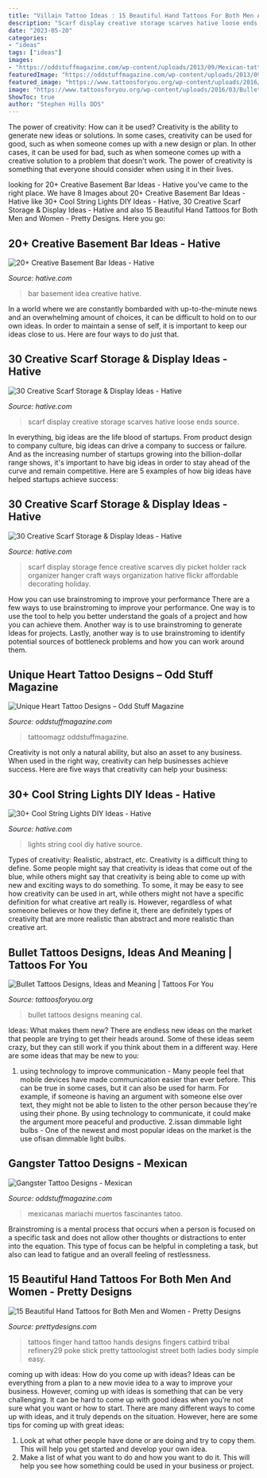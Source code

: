 ```yaml
---
title: "Villain Tattoo Ideas : 15 Beautiful Hand Tattoos For Both Men And Women"
description: "Scarf display creative storage scarves hative loose ends source"
date: "2023-05-20"
categories:
- "ideas"
tags: ["ideas"]
images:
- "https://oddstuffmagazine.com/wp-content/uploads/2013/09/Mexican-tattoo-designs-11-531x800.jpg"
featuredImage: "https://oddstuffmagazine.com/wp-content/uploads/2013/09/Mexican-tattoo-designs-11-531x800.jpg"
featured_image: "https://www.tattoosforyou.org/wp-content/uploads/2016/03/Bullet-Tattoos.jpg"
image: "https://www.tattoosforyou.org/wp-content/uploads/2016/03/Bullet-Tattoos.jpg"
ShowToc: true
author: "Stephen Hills DDS"
---
```



The power of creativity: How can it be used?
Creativity is the ability to generate new ideas or solutions. In some cases, creativity can be used for good, such as when someone comes up with a new design or plan. In other cases, it can be used for bad, such as when someone comes up with a creative solution to a problem that doesn't work. The power of creativity is something that everyone should consider when using it in their lives.

	

		
looking for 20+ Creative Basement Bar Ideas - Hative you've came to the right place. We have 8 Images about 20+ Creative Basement Bar Ideas - Hative like 30+ Cool String Lights DIY Ideas - Hative, 30 Creative Scarf Storage &amp; Display Ideas - Hative and also 15 Beautiful Hand Tattoos for Both Men and Women - Pretty Designs. Here you go:
		
    
## 20+ Creative Basement Bar Ideas - Hative

<img loading=lazy src="https://hative.com/wp-content/uploads/2014/05/basement-bar-ideas/6-cute-basement-bar-idea.jpg" onerror="this.onerror=null;this.src='https://tse1.mm.bing.net/th?id=OIP.GEbj7Kaxu-d5yLM5El9EXAHaLP&amp;pid=15.1';" alt="20+ Creative Basement Bar Ideas - Hative">

_Source: hative.com_

>bar basement idea creative hative. 

	

In a world where we are constantly bombarded with up-to-the-minute news and an overwhelming amount of choices, it can be difficult to hold on to our own ideas. In order to maintain a sense of self, it is important to keep our ideas close to us. Here are four ways to do just that.

    
## 30 Creative Scarf Storage &amp; Display Ideas - Hative

<img loading=lazy src="https://hative.com/wp-content/uploads/2015/03/scarf-storage-ideas/24-creative-scarf-storage-and-display-ideas.jpg" onerror="this.onerror=null;this.src='https://tse2.mm.bing.net/th?id=OIP.UEs2pncKkPUMIUSUzoeuRAHaJ3&amp;pid=15.1';" alt="30 Creative Scarf Storage &amp; Display Ideas - Hative">

_Source: hative.com_

>scarf display creative storage scarves hative loose ends source. 

	

In everything, big ideas are the life blood of startups. From product design to company culture, big ideas can drive a company to success or failure. And as the increasing number of startups growing into the billion-dollar range shows, it's important to have big ideas in order to stay ahead of the curve and remain competitive. Here are 5 examples of how big ideas have helped startups achieve success: 
    
## 30 Creative Scarf Storage &amp; Display Ideas - Hative

<img loading=lazy src="https://hative.com/wp-content/uploads/2015/03/scarf-storage-ideas/12-creative-scarf-storage-and-display-ideas.jpg" onerror="this.onerror=null;this.src='https://tse3.mm.bing.net/th?id=OIP.3Ur6d2t7CqYFuvTA_ughpAHaLT&amp;pid=15.1';" alt="30 Creative Scarf Storage &amp; Display Ideas - Hative">

_Source: hative.com_

>scarf display storage fence creative scarves diy picket holder rack organizer hanger craft ways organization hative flickr affordable decorating holiday. 

	

How you can use brainstroming to improve your performance
There are a few ways to use brainstroming to improve your performance. One way is to use the tool to help you better understand the goals of a project and how you can achieve them. Another way is to use brainstroming to generate Ideas for projects. Lastly, another way is to use brainstroming to identify potential sources of bottleneck problems and how you can work around them.

    
## Unique Heart Tattoo Designs – Odd Stuff Magazine

<img loading=lazy src="https://oddstuffmagazine.com/wp-content/uploads/2013/08/Heart-tattoo-designs-4-532x800.jpg" onerror="this.onerror=null;this.src='https://tse4.mm.bing.net/th?id=OIP.n4Ew6oQK4kmHC_Ior7yHLQHaLI&amp;pid=15.1';" alt="Unique Heart Tattoo Designs – Odd Stuff Magazine">

_Source: oddstuffmagazine.com_

>tattoomagz oddstuffmagazine. 

	

Creativity is not only a natural ability, but also an asset to any business. When used in the right way, creativity can help businesses achieve success. Here are five ways that creativity can help your business: 

    
## 30+ Cool String Lights DIY Ideas - Hative

<img loading=lazy src="https://hative.com/wp-content/uploads/2015/01/string-lights-diy-ideas/3-string-lights-diy-ideas.jpg" onerror="this.onerror=null;this.src='https://tse4.mm.bing.net/th?id=OIP.H1fqa4ryPSqFtqhvEBjTvgHaLH&amp;pid=15.1';" alt="30+ Cool String Lights DIY Ideas - Hative">

_Source: hative.com_

>lights string cool diy hative source. 

	

Types of creativity: Realistic, abstract, etc.
Creativity is a difficult thing to define. Some people might say that creativity is ideas that come out of the blue, while others might say that creativity is being able to come up with new and exciting ways to do something. To some, it may be easy to see how creativity can be used in art, while others might not have a specific definition for what creative art really is. However, regardless of what someone believes or how they define it, there are definitely types of creativity that are more realistic than abstract and more realistic than creative art.

    
## Bullet Tattoos Designs, Ideas And Meaning | Tattoos For You

<img loading=lazy src="https://www.tattoosforyou.org/wp-content/uploads/2016/03/Bullet-Tattoos.jpg" onerror="this.onerror=null;this.src='https://tse3.mm.bing.net/th?id=OIP.3vzMz5rmzrLCLaGayYkHzwHaJ4&amp;pid=15.1';" alt="Bullet Tattoos Designs, Ideas and Meaning | Tattoos For You">

_Source: tattoosforyou.org_

>bullet tattoos designs meaning cal. 

	

Ideas: What makes them new?
There are endless new ideas on the market that people are trying to get their heads around. Some of these ideas seem crazy, but they can still work if you think about them in a different way. Here are some ideas that may be new to you: 
1. using technology to improve communication - Many people feel that mobile devices have made communication easier than ever before. This can be true in some cases, but it can also be used for harm. For example, if someone is having an argument with someone else over text, they might not be able to listen to the other person because they're using their phone. By using technology to communicate, it could make the argument more peaceful and productive. 
2.issan dimmable light bulbs - One of the newest and most popular ideas on the market is the use ofisan dimmable light bulbs.

    
## Gangster Tattoo Designs - Mexican

<img loading=lazy src="https://oddstuffmagazine.com/wp-content/uploads/2013/09/Mexican-tattoo-designs-11-531x800.jpg" onerror="this.onerror=null;this.src='https://tse2.mm.bing.net/th?id=OIP.GOUm2sh-VNTG6dTNEuiRWQHaLK&amp;pid=15.1';" alt="Gangster Tattoo Designs - Mexican">

_Source: oddstuffmagazine.com_

>mexicanas mariachi muertos fascinantes tatoo. 

	

Brainstroming is a mental process that occurs when a person is focused on a specific task and does not allow other thoughts or distractions to enter into the equation. This type of focus can be helpful in completing a task, but also can lead to fatigue and an overall feeling of restlessness.

    
## 15 Beautiful Hand Tattoos For Both Men And Women - Pretty Designs

<img loading=lazy src="http://www.prettydesigns.com/wp-content/uploads/2014/10/Finger-Tattoo.jpg" onerror="this.onerror=null;this.src='https://tse1.mm.bing.net/th?id=OIP.hRBuzJP9u-5SZM1gWwNoNgAAAA&amp;pid=15.1';" alt="15 Beautiful Hand Tattoos for Both Men and Women - Pretty Designs">

_Source: prettydesigns.com_

>tattoos finger hand tattoo hands designs fingers catbird tribal refinery29 poke stick pretty tattoologist street both ladies body simple easy. 

	

coming up with ideas: How do you come up with ideas?
Ideas can be everything from a plan to a new movie idea to a way to improve your business. However, coming up with ideas is something that can be very challenging. It can be hard to come up with good ideas when you’re not sure what you want or how to start. There are many different ways to come up with ideas, and it truly depends on the situation. However, here are some tips for coming up with great ideas: 
1. Look at what other people have done or are doing and try to copy them. This will help you get started and develop your own idea. 
2. Make a list of what you want to do and how you want to do it. This will help you see how something could be used in your business or project. 

